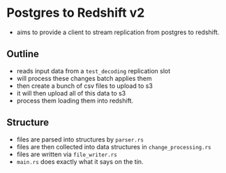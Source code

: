 # Postgres to Redshift v2
* aims to provide a client to stream replication from postgres to redshift.

## Outline
* reads input data from a `test_decoding` replication slot
* will process these changes batch applies them 
* then create a bunch of csv files to upload to s3
* it will then upload all of this data to s3 
* process them loading them into redshift.

## Structure
* files are parsed into structures by `parser.rs`
* files are then collected into data structures in `change_processing.rs`
* files are written via `file_writer.rs`
* `main.rs` does exactly what it says on the tin.
